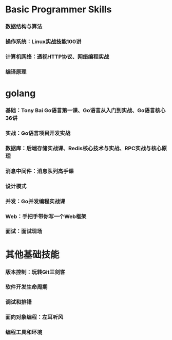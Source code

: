 # Basic Programmer Skills
### 数据结构与算法
### 操作系统：Linux实战技能100讲
### 计算机网络：透视HTTP协议、网络编程实战
### 编译原理
# golang
### 基础：Tony Bai Go语言第一课、Go语言从入门到实战、Go语言核心36讲
### 实战：Go语言项目开发实战
### 数据库：后端存储实战课、Redis核心技术与实战、RPC实战与核心原理
### 消息中间件：消息队列高手课
### 设计模式
### 并发：Go并发编程实战课
### Web：手把手带你写一个Web框架
### 面试：面试现场
# 其他基础技能
### 版本控制：玩转Git三剑客
### 软件开发生命周期
### 调试和排错
### 面向对象编程：左耳听风
### 编程工具和环境

